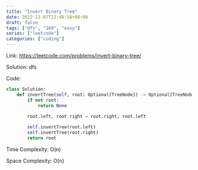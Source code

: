 ```yaml
---
title: "Invert Binary Tree"
date: 2022-11-07T22:48:58+08:00
draft: false
tags: ["dfs", "169", "easy"]
series: ["leetcode"]
categories: ["coding"]
---
```


Link: https://leetcode.com/problems/invert-binary-tree/

Solution: dfs

Code:
```python
class Solution:
    def invertTree(self, root: Optional[TreeNode]) -> Optional[TreeNode]:
        if not root:
            return None

        root.left, root.right = root.right, root.left
        
        self.invertTree(root.left)
        self.invertTree(root.right)
        return root
```

Time Complexity: O(n)

Space Complexity: O(n)